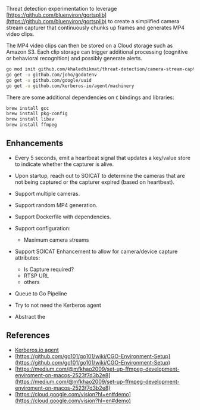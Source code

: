 Threat detection experimentation to leverage [https://github.com/bluenviron/gortsplib](https://github.com/bluenviron/gortsplib) to create a simplified camera stream capturer that continuously chunks up frames and generates MP4 video clips.

The MP4 video clips can then be stored on a Cloud storage such as Amazon S3. Each clip storage can trigger additional processing (cognitive or behavioral recognition) and possibly generate alerts.

```bash
go mod init github.com/khaledhikmat/threat-detection/camera-stream-capturer
go get -u github.com/joho/godotenv
go get -u github.com/google/uuid
go get -u github.com/kerberos-io/agent/machinery
```

There are some additional dependencies on `C` bindings and libraries:

```bash
brew install gcc
brew install pkg-config
brew install libav
brew install ffmpeg
```

## Enhancements

- Every 5 seconds, emit a heartbeat signal that updates a key/value store to indicate whether the capturer is alive.
- Upon startup, reach out to SOICAT to determine the cameras that are not being captured or the capturer expired (based on heartbeat).
- Support multiple cameras.
- Support random MP4 generation.
- Support Dockerfile with dependencies. 
- Support configuration:
    - Maximum camera streams
- Support SOICAT Enhancement to allow for camera/device capture attributes:
    - Is Capture required?
    - RTSP URL
    - others

- Queue to Go Pipeline
- Try to not need the Kerberos agent
- Abstract the 
## References

- [Kerberos.io agent](https://github.com/kerberos-io/agent)
- [https://github.com/go101/go101/wiki/CGO-Environment-Setup](https://github.com/go101/go101/wiki/CGO-Environment-Setup)
- [https://medium.com/@mfkhao2009/set-up-ffmpeg-development-enviroment-on-macos-2523f7d3b2e8](https://medium.com/@mfkhao2009/set-up-ffmpeg-development-enviroment-on-macos-2523f7d3b2e8)
- [https://cloud.google.com/vision?hl=en#demo](https://cloud.google.com/vision?hl=en#demo)
